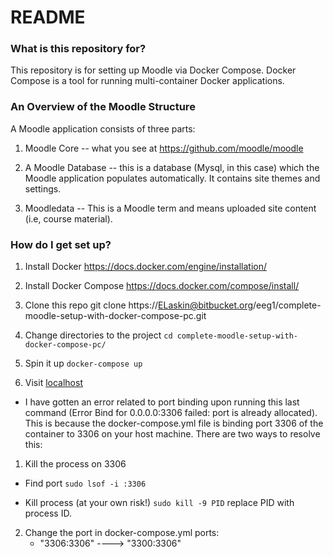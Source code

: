 # README #


### What is this repository for? ###

This repository is for setting up Moodle via Docker Compose. Docker Compose is a tool for running multi-container Docker applications. 

### An Overview of the Moodle Structure ###

A Moodle application consists of three parts:

1. Moodle Core -- what you see at https://github.com/moodle/moodle

2. A Moodle Database -- this is a database (Mysql, in this case) which the Moodle application populates automatically. It contains site themes and settings.

3. Moodledata -- This is a Moodle term and means uploaded site content (i.e, course material).

### How do I get set up? ###

1. Install Docker
https://docs.docker.com/engine/installation/

2. Install Docker Compose
https://docs.docker.com/compose/install/

3. Clone this repo
git clone https://ELaskin@bitbucket.org/eeg1/complete-moodle-setup-with-docker-compose-pc.git

4. Change directories to the project
`cd complete-moodle-setup-with-docker-compose-pc/`

5. Spin it up `docker-compose up`

6. Visit [localhost](http://localhost)

* I have gotten an error related to port binding upon running this last command (Error Bind for 0.0.0.0:3306 failed: port is already allocated). This is because the docker-compose.yml file is binding port 3306 of the container to 3306 on your host machine. There are two ways to resolve this:

1. Kill the process on 3306

* Find port `sudo lsof -i :3306`

* Kill process (at your own risk!) `sudo kill -9 PID` replace PID with process ID.

2. Change the port in docker-compose.yml
ports:
      - "3306:3306" ----> "3300:3306"